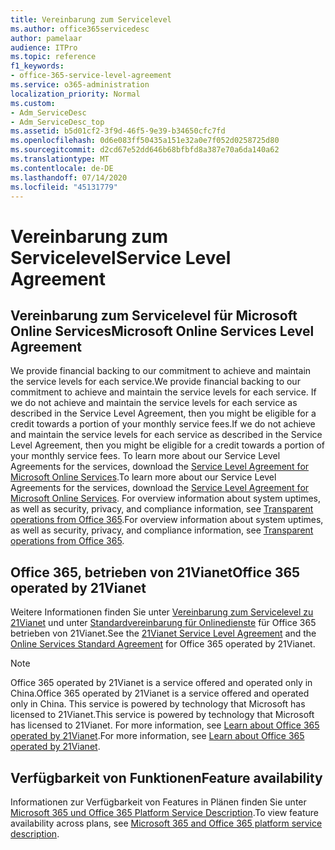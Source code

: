 ```yaml
---
title: Vereinbarung zum Servicelevel
ms.author: office365servicedesc
author: pamelaar
audience: ITPro
ms.topic: reference
f1_keywords:
- office-365-service-level-agreement
ms.service: o365-administration
localization_priority: Normal
ms.custom:
- Adm_ServiceDesc
- Adm_ServiceDesc_top
ms.assetid: b5d01cf2-3f9d-46f5-9e39-b34650cfc7fd
ms.openlocfilehash: 0d6e083ff50435a151e32a0e7f052d0258725d80
ms.sourcegitcommit: d2cd67e52dd646b68bfbfd8a387e70a6da140a62
ms.translationtype: MT
ms.contentlocale: de-DE
ms.lasthandoff: 07/14/2020
ms.locfileid: "45131779"
---
```

# <a name="service-level-agreement"></a><span data-ttu-id="d8abe-102">Vereinbarung zum Servicelevel</span><span class="sxs-lookup"><span data-stu-id="d8abe-102">Service Level Agreement</span></span>

## <a name="microsoft-online-services-level-agreement"></a><span data-ttu-id="d8abe-103">Vereinbarung zum Servicelevel für Microsoft Online Services</span><span class="sxs-lookup"><span data-stu-id="d8abe-103">Microsoft Online Services Level Agreement</span></span>

<span data-ttu-id="d8abe-104">We provide financial backing to our commitment to achieve and maintain the service levels for each service.</span><span class="sxs-lookup"><span data-stu-id="d8abe-104">We provide financial backing to our commitment to achieve and maintain the service levels for each service.</span></span> <span data-ttu-id="d8abe-105">If we do not achieve and maintain the service levels for each service as described in the Service Level Agreement, then you might be eligible for a credit towards a portion of your monthly service fees.</span><span class="sxs-lookup"><span data-stu-id="d8abe-105">If we do not achieve and maintain the service levels for each service as described in the Service Level Agreement, then you might be eligible for a credit towards a portion of your monthly service fees.</span></span> <span data-ttu-id="d8abe-106">To learn more about our Service Level Agreements for the services, download the [Service Level Agreement for Microsoft Online Services](https://go.microsoft.com/fwlink/?linkid=272026).</span><span class="sxs-lookup"><span data-stu-id="d8abe-106">To learn more about our Service Level Agreements for the services, download the [Service Level Agreement for Microsoft Online Services](https://go.microsoft.com/fwlink/?linkid=272026).</span></span> <span data-ttu-id="d8abe-107">For overview information about system uptimes, as well as security, privacy, and compliance information, see [Transparent operations from Office 365](https://go.microsoft.com/fwlink/?linkid=845427).</span><span class="sxs-lookup"><span data-stu-id="d8abe-107">For overview information about system uptimes, as well as security, privacy, and compliance information, see [Transparent operations from Office 365](https://go.microsoft.com/fwlink/?linkid=845427).</span></span>
  
## <a name="office-365-operated-by-21vianet"></a><span data-ttu-id="d8abe-108">Office 365, betrieben von 21Vianet</span><span class="sxs-lookup"><span data-stu-id="d8abe-108">Office 365 operated by 21Vianet</span></span>

<span data-ttu-id="d8abe-109">Weitere Informationen finden Sie unter [Vereinbarung zum Servicelevel zu 21Vianet](https://go.microsoft.com/fwlink/?linkid=846729) und unter [Standardvereinbarung für Onlinedienste](https://go.microsoft.com/fwlink/?linkid=846730) für Office 365 betrieben von 21Vianet.</span><span class="sxs-lookup"><span data-stu-id="d8abe-109">See the [21Vianet Service Level Agreement](https://go.microsoft.com/fwlink/?linkid=846729) and the [Online Services Standard Agreement](https://go.microsoft.com/fwlink/?linkid=846730) for Office 365 operated by 21Vianet.</span></span> 
  
> [!NOTE]
> <span data-ttu-id="d8abe-110">Office 365 operated by 21Vianet is a service offered and operated only in China.</span><span class="sxs-lookup"><span data-stu-id="d8abe-110">Office 365 operated by 21Vianet is a service offered and operated only in China.</span></span> <span data-ttu-id="d8abe-111">This service is powered by technology that Microsoft has licensed to 21Vianet.</span><span class="sxs-lookup"><span data-stu-id="d8abe-111">This service is powered by technology that Microsoft has licensed to 21Vianet.</span></span> <span data-ttu-id="d8abe-112">For more information, see [Learn about Office 365 operated by 21Vianet](https://go.microsoft.com/fwlink/?linkid=846725).</span><span class="sxs-lookup"><span data-stu-id="d8abe-112">For more information, see [Learn about Office 365 operated by 21Vianet](https://go.microsoft.com/fwlink/?linkid=846725).</span></span> 
  
## <a name="feature-availability"></a><span data-ttu-id="d8abe-113">Verfügbarkeit von Funktionen</span><span class="sxs-lookup"><span data-stu-id="d8abe-113">Feature availability</span></span>

<span data-ttu-id="d8abe-114">Informationen zur Verfügbarkeit von Features in Plänen finden Sie unter [Microsoft 365 und Office 365 Platform Service Description](office-365-platform-service-description.md).</span><span class="sxs-lookup"><span data-stu-id="d8abe-114">To view feature availability across plans, see [Microsoft 365 and Office 365 platform service description](office-365-platform-service-description.md).</span></span>
  